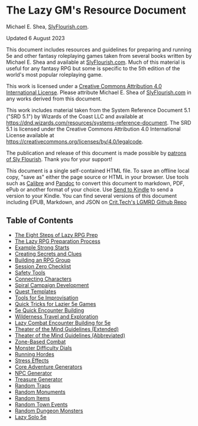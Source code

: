 # The Lazy GM's Resource Document

Michael E. Shea, [SlyFlourish.com](https://slyflourish.com).

Updated 6 August 2023

This document includes resources and guidelines for preparing and running 5e and other fantasy roleplaying games taken from several books written by Michael E. Shea and available at [SlyFlourish.com](https://slyflourish.com). Much of this material is useful for any fantasy RPG but some is specific to the 5th edition of the world's most popular roleplaying game.

This work is licensed under a [Creative Commons Attribution 4.0 International License](http://creativecommons.org/licenses/by/4.0/). Please attribute Michael E. Shea of [SlyFlourish.com](https://slyflourish.com) in any works derived from this document.

This work includes material taken from the System Reference Document 5.1 ("SRD 5.1") by Wizards of the Coast LLC and available at <https://dnd.wizards.com/resources/systems-reference-document>. The SRD 5.1 is licensed under the Creative Commons Attribution 4.0 International License available at <https://creativecommons.org/licenses/by/4.0/legalcode>.

The publication and release of this document is made possible by [patrons of Sly Flourish](https://www.patreon.com/slyflourish). Thank you for your support!

This document is a single self-contained HTML file. To save an offline local copy, "save as" either the page source or HTML in your browser. Use tools such as [Calibre](https://calibre-ebook.com) and [Pandoc](https://pandoc.org) to convert this document to markdown, PDF, ePub or another format of your choice. Use [Send to Kindle](https://www.amazon.com/sendtokindle) to send a version to your Kindle. You can find several versions of this document including EPUB, Markdown, and JSON on [Crit.Tech's LGMRD Github Repo](https://github.com/crit-tech/LGMRD)

## Table of Contents

*   [The Eight Steps of Lazy RPG Prep](eightsteps.md)
*   [The Lazy RPG Preparation Process](prepprocess.md)
*   [Example Strong Starts](strongstarts.md)
*   [Creating Secrets and Clues](creatingsecrets.md)
*   [Building an RPG Group](buildingagroup.md)
*   [Session Zero Checklist](sessionzerochecklist.md)
*   [Safety Tools](safetytools.md)
*   [Connecting Characters](connectingcharacters.md)
*   [Spiral Campaign Development](spiralcampaigns.md)
*   [Quest Templates](questtemplates.md)
*   [Tools for 5e Improvisation](toolsforimprov.md)
*   [Quick Tricks for Lazier 5e Games](quicktricks.md)
*   [5e Quick Encounter Building](quickencounterbuilding.md)
*   [Wilderness Travel and Exploration](wildernesstravel.md)
*   [Lazy Combat Encounter Building for 5e](lazycombatencounterbuilding.md)
*   [Theater of the Mind Guidelines (Extended)](totmguidelines1.md)
*   [Theater of the Mind Guidelines (Abbreviated)](totm2.md)
*   [Zone-Based Combat](zonebasedcombat.md)
*   [Monster Difficulty Dials](monsterdifficultydials.md)
*   [Running Hordes](runninghordes.md)
*   [Stress Effects](stresseffects.md)
*   [Core Adventure Generators](coreadventuregenerators.md)
*   [NPC Generator](npcgenerator.md)
*   [Treasure Generator](treasuregenerator.md)
*   [Random Traps](randomtraps.md)
*   [Random Monuments](randommonuments.md)
*   [Random Items](randomitems.md)
*   [Random Town Events](randomtownevents.md)
*   [Random Dungeon Monsters](randomdungeonmonsters.md)
*   [Lazy Solo 5e](lazysolo5e.md)
